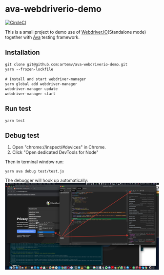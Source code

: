 # ava-webdriverio-demo

[![CircleCI](https://circleci.com/gh/artemv/ava-webdriverio-demo.svg?style=svg)](https://circleci.com/gh/artemv/ava-webdriverio-demo)

This is a small project to demo use of [Webdriver.IO](https://webdriver.io)(Standalone mode) together with [Ava](https://github.com/avajs/ava) testing framework.

## Installation
```
git clone git@github.com:artemv/ava-webdriverio-demo.git
yarn --frozen-lockfile

# Install and start webdriver-manager
yarn global add webdriver-manager
webdriver-manager update
webdriver-manager start
```

## Run test
```
yarn test
```

## Debug test

1) Open "chrome://inspect/#devices" in Chrome.
1) Click "Open dedicated DevTools for Node"

Then in terminal window run:
```
yarn ava debug test/test.js
```
The debugger will hook up automatically:
![Debugging screenshot](docs/2020-01-23_00-14-47.jpg "Debugging screenshot")
